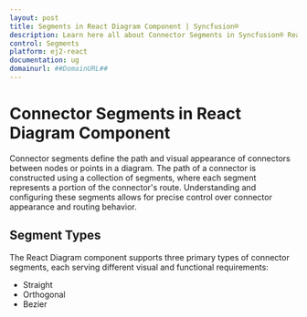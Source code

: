 ```yaml
---
layout: post
title: Segments in React Diagram Component | Syncfusion®
description: Learn here all about Connector Segments in Syncfusion® React Diagram Component of Syncfusion Essential® JS 2 and more.
control: Segments 
platform: ej2-react
documentation: ug
domainurl: ##DomainURL##
---
```


# Connector Segments in React Diagram Component

Connector segments define the path and visual appearance of connectors between nodes or points in a diagram. The path of a connector is constructed using a collection of segments, where each segment represents a portion of the connector's route. Understanding and configuring these segments allows for precise control over connector appearance and routing behavior.

## Segment Types

The React Diagram component supports three primary types of connector segments, each serving different visual and functional requirements:

* Straight
* Orthogonal
* Bezier